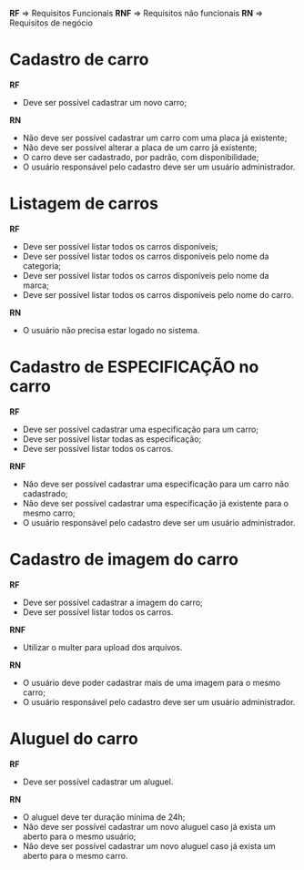 **RF** => Requisitos Funcionais
**RNF** => Requisitos não funcionais
**RN** => Requisitos de negócio

# Cadastro de carro

**RF**

- Deve ser possível cadastrar um novo carro;

**RN**

- Não deve ser possível cadastrar um carro com uma placa já existente;
- Não deve ser possível alterar a placa de um carro já existente;
- O carro deve ser cadastrado, por padrão, com disponibilidade;
- O usuário responsável pelo cadastro deve ser um usuário administrador.

# Listagem de carros

**RF**

- Deve ser possível listar todos os carros disponíveis;
- Deve ser possível listar todos os carros disponíveis pelo nome da categoria;
- Deve ser possível listar todos os carros disponíveis pelo nome da marca;
- Deve ser possível listar todos os carros disponíveis pelo nome do carro.

**RN**

- O usuário não precisa estar logado no sistema.

# Cadastro de ESPECIFICAÇÃO no carro

**RF**

- Deve ser possível cadastrar uma especificação para um carro;
- Deve ser possível listar todas as especificação;
- Deve ser possível listar todos os carros.

**RNF**

- Não deve ser possível cadastrar uma especificação para um carro não cadastrado;
- Não deve ser possível cadastrar uma especificação já existente para o mesmo carro;
- O usuário responsável pelo cadastro deve ser um usuário administrador.

# Cadastro de imagem do carro

**RF**

- Deve ser possível cadastrar a imagem do carro;
- Deve ser possível listar todos os carros.

**RNF**

- Utilizar o multer para upload dos arquivos.

**RN**

- O usuário deve poder cadastrar mais de uma imagem para o mesmo carro;
- O usuário responsável pelo cadastro deve ser um usuário administrador.

# Aluguel do carro

**RF**

- Deve ser possível cadastrar um aluguel.

**RN**

- O aluguel deve ter duração mínima de 24h;
- Não deve ser possível cadastrar um novo aluguel caso já exista um aberto para o mesmo usuário;
- Não deve ser possível cadastrar um novo aluguel caso já exista um aberto para o mesmo carro.
